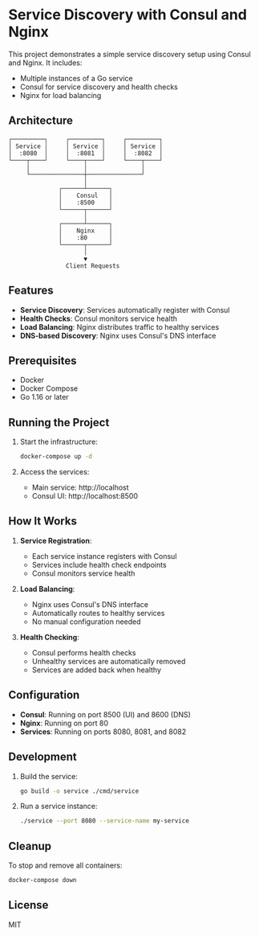 # Service Discovery with Consul and Nginx

This project demonstrates a simple service discovery setup using Consul and Nginx. It includes:
- Multiple instances of a Go service
- Consul for service discovery and health checks
- Nginx for load balancing

## Architecture

```
┌─────────┐     ┌─────────┐     ┌─────────┐
│ Service │     │ Service │     │ Service │
│  :8080  │     │  :8081  │     │  :8082  │
└────┬────┘     └────┬────┘     └────┬────┘
     │               │               │
     └───────────────┼───────────────┘
                     │
              ┌──────┴──────┐
              │    Consul   │
              │    :8500    │
              └──────┬──────┘
                     │
              ┌──────┴──────┐
              │    Nginx    │
              │    :80      │
              └──────┬──────┘
                     │
                     ▼
                Client Requests
```

## Features

- **Service Discovery**: Services automatically register with Consul
- **Health Checks**: Consul monitors service health
- **Load Balancing**: Nginx distributes traffic to healthy services
- **DNS-based Discovery**: Nginx uses Consul's DNS interface

## Prerequisites

- Docker
- Docker Compose
- Go 1.16 or later

## Running the Project

1. Start the infrastructure:
   ```bash
   docker-compose up -d
   ```

2. Access the services:
   - Main service: http://localhost
   - Consul UI: http://localhost:8500

## How It Works

1. **Service Registration**:
   - Each service instance registers with Consul
   - Services include health check endpoints
   - Consul monitors service health

2. **Load Balancing**:
   - Nginx uses Consul's DNS interface
   - Automatically routes to healthy services
   - No manual configuration needed

3. **Health Checking**:
   - Consul performs health checks
   - Unhealthy services are automatically removed
   - Services are added back when healthy

## Configuration

- **Consul**: Running on port 8500 (UI) and 8600 (DNS)
- **Nginx**: Running on port 80
- **Services**: Running on ports 8080, 8081, and 8082

## Development

1. Build the service:
   ```bash
   go build -o service ./cmd/service
   ```

2. Run a service instance:
   ```bash
   ./service --port 8080 --service-name my-service
   ```

## Cleanup

To stop and remove all containers:
```bash
docker-compose down
```

## License

MIT

